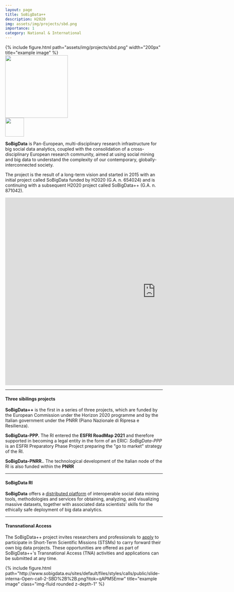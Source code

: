```yaml
---
layout: page
title: SoBigData++
description: H2020
img: assets/img/projects/sbd.png
importance: 1
category: National & International
---
```


<div class="row">
    <div class="col-sm mt-3 mt-md-0">
      {% include figure.html path="assets/img/projects/sbd.png" width="200px" title="example image" %}
    </div>
    <div class="col-sm mt-3 mt-md-0">
        <a href="https://cordis.europa.eu/project/id/871042"><img src="https://cordis.europa.eu/assets/img/logo-ec-en.svg" width="200px"/></a>
    </div>    
    <div class="col-sm mt-3 mt-md-0">
        <a href="https://roadmap2021.esfri.eu/"><img src="https://roadmap2021.esfri.eu/content/images/logo-esfri.png" width="60px"/></a>
    </div>
</div>

**SoBigData** is Pan-European, multi-disciplinary research infrastructure for big social data analytics, coupled with the consolidation of a cross- disciplinary European research community, aimed at using social mining and big data to understand the complexity of our contemporary, globally-interconnected society.

The project is the result of a long-term vision and started in 2015  with an initial project called SoBigData funded by H2020 (G.A. n. 654024) and is continuing  with a subsequent H2020 project called SoBigData++ (G.A. n. 871042). 

<iframe width="960" height="600" src="https://www.youtube.com/embed/lw1jfPYCCDs" title="YouTube video player" frameborder="0" allow="accelerometer; autoplay; clipboard-write; encrypted-media; gyroscope; picture-in-picture" allowfullscreen></iframe>

---
#### Three sibilings projects

**SoBigData++** is the first in a series of three projects, which are funded by the European Commission under the Horizon 2020 programme and by the Italian government under the PNRR (Piano Nazionale di Ripresa e Resilienza). 

**SoBigData-PPP.** The RI entered the **ESFRI RoadMap 2021** and therefore supported in becoming a legal entity in the form of an ERIC: *SoBigData-PPP* is an ESFRI Preparatory Phase Project preparing the "go to market" strategy of the RI.

**SoBigData-PNRR.**. The technological development of the Italian node of the RI is also funded within the **PNRR**

---
#### SoBigData RI

**SoBigData** offers a <a href="https://sobigdata.d4science.org/">distributed platform</a> of interoperable social data mining tools, methodologies and services for obtaining, analyzing, and visualizing massive datasets, together with associated data scientists’ skills for the ethically safe deployment of big data analytics.

---
#### Transnational Access

The SoBigData++ project invites researchers and professionals to <a href="http://www.sobigdata.eu/content/call-2022-23-sobigdata-transnational-access">apply</a> to participate in Short-Term Scientific Missions (STSMs) to carry forward their own big data projects. These opportunities are offered as part of SoBigData++'s Transnational Access (TNA) activities and applications can be submitted at any time. 


<div class="row">
    <div class="col-sm mt-8 mt-md-0">
        {% include figure.html path="http://www.sobigdata.eu/sites/default/files/styles/calls/public/slide-interna-Open-call-2-SBD%2B%2B.png?itok=qAPM5Emw" title="example image" class="img-fluid rounded z-depth-1" %}
    </div>
</div>

